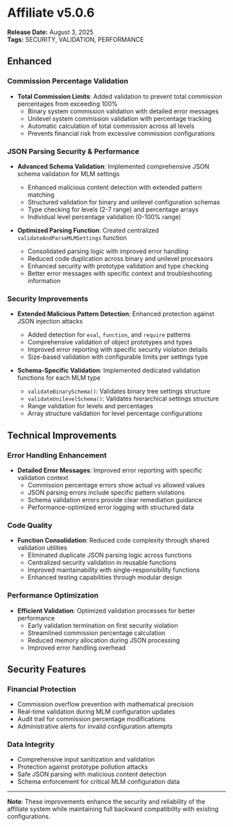 # Affiliate v5.0.6
**Release Date:** August 3, 2025  
**Tags:** SECURITY, VALIDATION, PERFORMANCE

## Enhanced

### Commission Percentage Validation
- **Total Commission Limits**: Added validation to prevent total commission percentages from exceeding 100%
  - Binary system commission validation with detailed error messages
  - Unilevel system commission validation with percentage tracking
  - Automatic calculation of total commission across all levels
  - Prevents financial risk from excessive commission configurations

### JSON Parsing Security & Performance
- **Advanced Schema Validation**: Implemented comprehensive JSON schema validation for MLM settings
  - Enhanced malicious content detection with extended pattern matching
  - Structured validation for binary and unilevel configuration schemas
  - Type checking for levels (2-7 range) and percentage arrays
  - Individual level percentage validation (0-100% range)

- **Optimized Parsing Function**: Created centralized `validateAndParseMLMSettings` function
  - Consolidated parsing logic with improved error handling
  - Reduced code duplication across binary and unilevel processors
  - Enhanced security with prototype validation and type checking
  - Better error messages with specific context and troubleshooting information

### Security Improvements
- **Extended Malicious Pattern Detection**: Enhanced protection against JSON injection attacks
  - Added detection for `eval`, `function`, and `require` patterns
  - Comprehensive validation of object prototypes and types
  - Improved error reporting with specific security violation details
  - Size-based validation with configurable limits per settings type

- **Schema-Specific Validation**: Implemented dedicated validation functions for each MLM type
  - `validateBinarySchema()`: Validates binary tree settings structure
  - `validateUnilevelSchema()`: Validates hierarchical settings structure
  - Range validation for levels and percentages
  - Array structure validation for level percentage configurations

## Technical Improvements

### Error Handling Enhancement
- **Detailed Error Messages**: Improved error reporting with specific validation context
  - Commission percentage errors show actual vs allowed values
  - JSON parsing errors include specific pattern violations
  - Schema validation errors provide clear remediation guidance
  - Performance-optimized error logging with structured data

### Code Quality
- **Function Consolidation**: Reduced code complexity through shared validation utilities
  - Eliminated duplicate JSON parsing logic across functions
  - Centralized security validation in reusable functions
  - Improved maintainability with single-responsibility functions
  - Enhanced testing capabilities through modular design

### Performance Optimization
- **Efficient Validation**: Optimized validation processes for better performance
  - Early validation termination on first security violation
  - Streamlined commission percentage calculation
  - Reduced memory allocation during JSON processing
  - Improved error handling overhead

## Security Features

### Financial Protection
- Commission overflow prevention with mathematical precision
- Real-time validation during MLM configuration updates
- Audit trail for commission percentage modifications
- Administrative alerts for invalid configuration attempts

### Data Integrity
- Comprehensive input sanitization and validation
- Protection against prototype pollution attacks
- Safe JSON parsing with malicious content detection
- Schema enforcement for critical MLM configuration data

---

**Note**: These improvements enhance the security and reliability of the affiliate system while maintaining full backward compatibility with existing configurations.